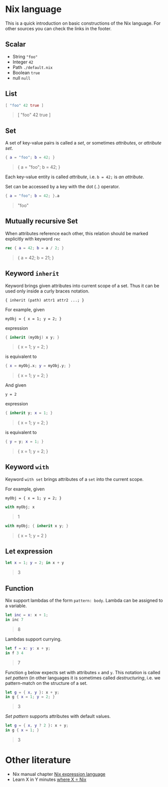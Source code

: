 # Nix language

This is a quick introduction on basic constructions of the Nix language. For
other sources you can check the links in the footer.

## Scalar

- String  `"foo"`
- Integer `42`
- Path    `./default.nix`
- Boolean `true`
- null    `null`

## List

``` nix
[ "foo" 42 true ]
```

> [ "foo" 42 true ]

## Set

A set of key-value pairs is called a _set_, or sometimes _attributes_, or
_attribute set_.

``` nix
{ a = "foo"; b = 42; }
```

> { a = "foo"; b = 42; }

Each key-value entity is called _attribute_, i.e. `b = 42;` is _an attribute_.

Set can be accessed by a key with the dot (`.`) operator.

``` nix
{ a = "foo"; b = 42; }.a
```

> "foo"

## Mutually recursive Set

When attributes reference each other, this relation should be marked explicitly
with keyword `rec`

``` nix
rec { a = 42; b = a / 2; }
```

> { a = 42; b = 21; }

## Keyword `inherit`

Keyword brings given attributes into current scope of a set. Thus it can be used
only inside a curly braces notation.

`{ inherit (path) attr1 attr2 ...; }`

For example, given

`myObj = { x = 1; y = 2; }`

expression

``` nix
{ inherit (myObj) x y; }
```

> { x = 1; y = 2; }

is equivalent to

``` nix
{ x = myObj.x; y = myObj.y; }
```

> { x = 1; y = 2; }

And given

```
y = 2
```

expression

``` nix
{ inherit y; x = 1; }
```

> { x = 1; y = 2; }

is equivalent to

``` nix
{ y = y; x = 1; }
```

> { x = 1; y = 2; }

## Keyword `with`

Keyword `with set` brings attributes of a `set` into the current scope.

For example, given

```
myObj = { x = 1; y = 2; }
```

``` nix
with myObj; x
```

> 1

``` nix
with myObj; { inherit x y; }
```

> { x = 1; y = 2 }

## Let expression

``` nix
let x = 1; y = 2; in x + y
```

> 3

## Function

Nix support lambdas of the form `pattern: body`. Lambda can be assigned to a
variable.

``` nix
let inc = x: x + 1;
in inc 7
```

> 8

Lambdas support currying.

``` nix
let f = x: y: x + y;
in f 3 4
```

> 7

Function `g` below expects set with attributes `x` and `y`. This notation is
called _set pattern_ (in other languages it is sometimes called _destructuring_,
i.e. we pattern-match on the structure of a set.

``` nix
let g = { x, y }: x + y;
in g { x = 1; y = 2; }
```

> 3

_Set pattern_ supports attributes with default values.

``` nix
let g = { x, y ? 2 }: x + y;
in g { x = 1; }
```

> 3

# Other literature

+ Nix manual chapter [Nix expression language](http://nixos.org/nix/manual/#ch-expression-language)
+ Learn X in Y minutes [where X = Nix](https://learnxinyminutes.com/docs/nix/)

